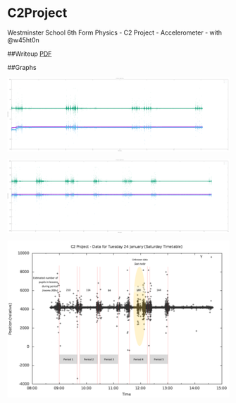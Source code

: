 # C2Project
Westminster School 6th Form Physics - C2 Project - Accelerometer - with @w45ht0n

##Writeup
<a href="writeup/writeup.pdf" target="_blank">PDF</a>

##Graphs

![Round1](/graphs/round1overall.png)

![Round2](/graphs/round2overall.png)

![Tuesday 24 January](/graphs/round1tuesdayplot-annotated-withpupilnumbers.png)
